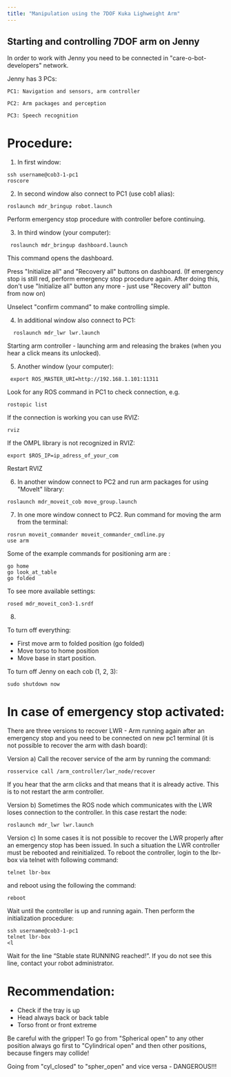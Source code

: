 ```yaml
---
title: "Manipulation using the 7DOF Kuka Lighweight Arm"
---
```


## Starting and controlling 7DOF arm on Jenny

In order to work with Jenny you need to be connected in "care-o-bot-developers" network.

Jenny has 3 PCs:

```
PC1: Navigation and sensors, arm controller

PC2: Arm packages and perception

PC3: Speech recognition

```
# Procedure:

1) In first window:

```
ssh username@cob3-1-pc1
roscore
```

2)  In second window also connect to PC1 (use cob1 alias):
```
roslaunch mdr_bringup robot.launch
```
Perform emergency stop procedure with controller before continuing.


3) In third window (your computer):
```
 roslaunch mdr_bringup dashboard.launch
```

This command opens the dashboard.

Press "Initialize all"  and "Recovery all" buttons on dashboard. (If emergency stop  is still red, perform emergency stop procedure again. After doing this,  don't use "Initialize all" button any more -  just use "Recovery all" button from now on)

Unselect  "confirm command" to make controlling simple.


4) In additional window also connect to PC1:

```
  roslaunch mdr_lwr lwr.launch
```

Starting arm controller - launching arm and releasing the brakes (when you hear a click means its unlocked).


5) Another window (your computer):

```
 export ROS_MASTER_URI=http://192.168.1.101:11311
```

Look for any  ROS command in PC1 to check connection, e.g.

```
rostopic list
```

If the connection is working you can use RVIZ:

```
rviz
```

If the OMPL library is not recognized in RVIZ:

```
export $ROS_IP=ip_adress_of_your_com
```

Restart RVIZ


6) In another window connect to PC2 and run arm packages for using "MoveIt" library:

```
roslaunch mdr_moveit_cob move_group.launch
```

7) In one more window connect to PC2. Run command for moving the arm from the terminal:

```
rosrun moveit_commander moveit_commander_cmdline.py
use arm
```

Some of the example commands for positioning arm are :

```
go home
go look_at_table
go folded
```

To see more available settings:
```
rosed mdr_moveit_con3-1.srdf
```

8)
To turn off everything:
- First move arm to folded position (go folded)
- Move torso to home position  
- Move base in start position.

To turn off Jenny on each cob (1, 2, 3):

```
sudo shutdown now
```

# In case of emergency stop activated:  
There are three versions to recover LWR - Arm running again after an emergency stop and you need to be connected on new pc1 terminal (it is not possible to recover the arm with dash board):

Version a) Call the recover service of the arm by running the command:
```
rosservice call /arm_controller/lwr_node/recover
```
If you hear that the arm clicks and that means that it is already active. This is to not restart the arm controller.


Version b)
Sometimes the ROS node which communicates with the LWR loses connection to the controller. In this case restart the node:
```
roslaunch mdr_lwr lwr.launch
```
Version c)
In some cases it is not possible to recover the LWR properly after an emergency stop has been issued. In such a situation the LWR controller must be rebooted and reinitialized. To reboot the controller, login to the lbr-box via telnet with following command:
```
telnet lbr-box
```
and reboot using the following the command:
```
reboot
```
Wait until the controller is up and running again.  Then perform the initialization procedure:
```
ssh username@cob3-1-pc1
telnet lbr-box
<l
```
Wait for the line “Stable state RUNNING reached!”. If you do not see this line, contact your robot administrator.

# Recommendation:
- Check if the tray is up
- Head always back or back table
- Torso front or front extreme


Be careful with the gripper!  To go from "Spherical open" to any other position always go first to "Cylindrical open" and then other positions, because fingers may collide!

Going from "cyl_closed"   to "spher_open" and vice versa - DANGEROUS!!!
